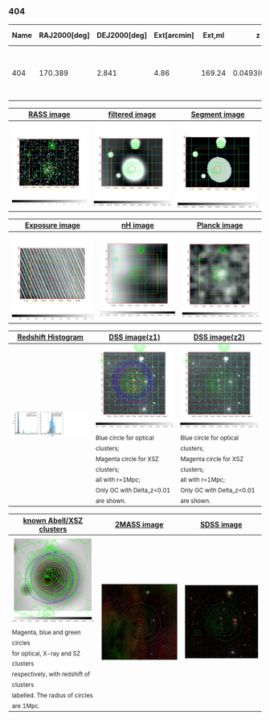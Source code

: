 <div STYLE="page-break-after: always;"></div>

### 404

|Name|RAJ2000[deg]|DEJ2000[deg] |Ext[arcmin]| Ext,ml | z | z_src| C|GC(XSZ,Delta_z<0.01)| GC(OPT,Delta_z<0.01)|GC| R_sig[arcmin] | R500[arcmin] | R500[Mpc]| CRsig[c/s] | CR500[c/s] |L500[1E44 erg/s]|F500[1E-12 erg/s/cm^2]| M500[1E14 Msun]|Tx[keV]|Cnt_sig|Beta|Rc[arcmin]|Comment|Alias|
|---|---|---|---|---|---|------|---|--------|---------|----------|---|---|---|---|---|---|---|---|---|---|---|---|---|---|
|404| 170.389| 2.841| 4.86| 169.24| 0.0493(0.005)| z1, z_xsz| B| MCXC, PSZ2, Tar| N, W| C, F20, MCXC, N, PSZ2, Tar, W| 10.262| 12.530| 0.725| 0.262(0.036)| 0.272(0.038)| 0.276(0.021)| 4.809(0.374)| 1.14(0.05)| 2.35(0.06)| 120.0| 0.942(-0.079+0.043)| 9.353(-0.794+0.647)| -| k517|

|[RASS image](../image/404/404_img.pdf)|[filtered image](../image/404/404_fil.pdf)|[Segment image](../image/404/404_seg.pdf)|
|-------------------|--------------------|-------------------|
| <img src="../image/404/404_img.png" width="300">  | <img src="../image/404/404_fil.png" width="300">   | <img src="../image/404/404_seg.png" width="300">  |

|[Exposure image](../image/404/404_mex.pdf)| [nH image](../image/404/404_nh.pdf)| [Planck image](../image/404/404_p.pdf)|
|-------------------|--------------------|-------------------|
|<img src="../image/404/404_mex.png" width="300">   | <img src="../image/404/404_nh.png" width="300">    | <img src="../image/404/404_p.png" width="300"> |

|[Redshift Histogram](../image/404/404_zg.pdf) | [DSS image(z1)](../image/404/404_dss_z1.pdf)      |  [DSS image(z2)](../image/404/404_dss_z2.pdf)    |
|-------------------|--------------------|-------------------|
|<img src="../image/404/404_zg.png" width="300"> |<img src="../image/404/404_dss_z1.png" width="300"> <sub><br>Blue circle for optical clusters; <br>Magenta circle for XSZ clusters; <br>all with r=1Mpc; <br>Only GC with Delta_z<0.01 are shown. </sub>| <img src="../image/404/404_dss_z2.png" width="300"><sub><br>Blue circle for optical clusters; <br>Magenta circle for XSZ clusters; <br>all with r=1Mpc; <br>Only GC with Delta_z<0.01 are shown. </sub> |

|[known Abell/XSZ clusters](../image/404/404_gc.pdf) | [2MASS image](../image/404/404_2mass.pdf)      |[SDSS image](../image/404/404_sdss.pdf)   |
|-------------------|-------------------|-------------------|
|<img src=../image/404/404_gc.png width="300"> <br><sub>Magenta, blue and green circles <br>for optical, X-ray and SZ clusters <br>respectively, with redshift of clusters <br>labelled. The radius of circles <br>are 1Mpc.</sub>|<img src="../image/404/404_2mass.png" width="300">  | <img src="../image/404/404_sdss.png" width="300">  |




